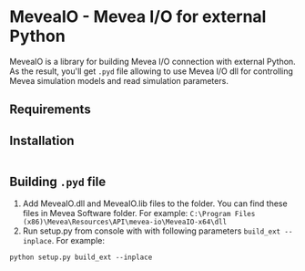 # MeveaIO - Mevea I/O for external Python
MeveaIO is a library for building Mevea I/O connection with external Python. As the result, you'll get ```.pyd``` file allowing to use Mevea I/O dll for controlling Mevea simulation models and read simulation parameters.

## Requirements

## Installation
```console

```

## Building ```.pyd``` file

1) Add MeveaIO.dll and MeveaIO.lib files to the folder. You can find these files in Mevea Software folder. For example: 
   ```C:\Program Files (x86)\Mevea\Resources\API\mevea-io\MeveaIO-x64\dll```
2) Run setup.py from console with with following parameters ```build_ext --inplace```. For example:

```console
python setup.py build_ext --inplace
```
